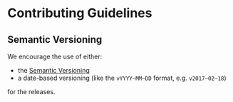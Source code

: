 # Contributing Guidelines

## Semantic Versioning

We encourage the use of either:

- the [Semantic Versioning](http://semver.org/)
- a date-based versioning (like the `vYYYY–MM–DD` format, e.g. `v2017–02–18`)

for the releases.
